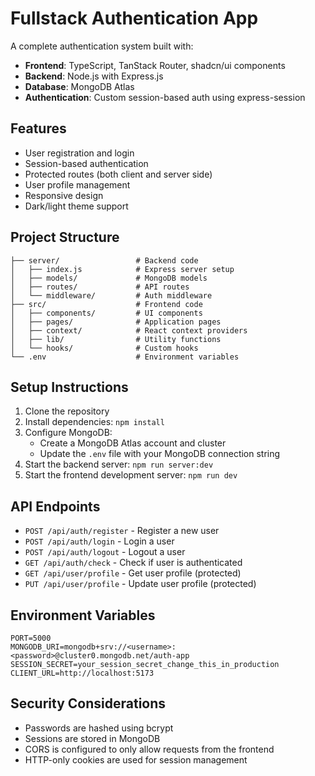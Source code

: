 # Fullstack Authentication App

A complete authentication system built with:

- **Frontend**: TypeScript, TanStack Router, shadcn/ui components
- **Backend**: Node.js with Express.js
- **Database**: MongoDB Atlas
- **Authentication**: Custom session-based auth using express-session

## Features

- User registration and login
- Session-based authentication
- Protected routes (both client and server side)
- User profile management
- Responsive design
- Dark/light theme support

## Project Structure

```
├── server/                 # Backend code
│   ├── index.js            # Express server setup
│   ├── models/             # MongoDB models
│   ├── routes/             # API routes
│   └── middleware/         # Auth middleware
├── src/                    # Frontend code
│   ├── components/         # UI components
│   ├── pages/              # Application pages
│   ├── context/            # React context providers
│   ├── lib/                # Utility functions
│   └── hooks/              # Custom hooks
└── .env                    # Environment variables
```

## Setup Instructions

1. Clone the repository
2. Install dependencies: `npm install`
3. Configure MongoDB:
   - Create a MongoDB Atlas account and cluster
   - Update the `.env` file with your MongoDB connection string
4. Start the backend server: `npm run server:dev`
5. Start the frontend development server: `npm run dev`

## API Endpoints

- `POST /api/auth/register` - Register a new user
- `POST /api/auth/login` - Login a user
- `POST /api/auth/logout` - Logout a user
- `GET /api/auth/check` - Check if user is authenticated
- `GET /api/user/profile` - Get user profile (protected)
- `PUT /api/user/profile` - Update user profile (protected)

## Environment Variables

```
PORT=5000
MONGODB_URI=mongodb+srv://<username>:<password>@cluster0.mongodb.net/auth-app
SESSION_SECRET=your_session_secret_change_this_in_production
CLIENT_URL=http://localhost:5173
```

## Security Considerations

- Passwords are hashed using bcrypt
- Sessions are stored in MongoDB
- CORS is configured to only allow requests from the frontend
- HTTP-only cookies are used for session management